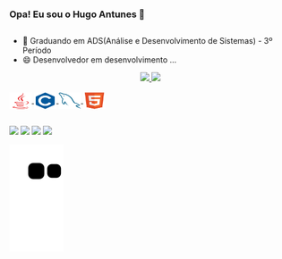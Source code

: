 ### Opa! Eu sou o Hugo Antunes  👋

##

- 🔭 Graduando em ADS(Análise e Desenvolvimento de Sistemas) - 3º Período
- 😄 Desenvolvedor em desenvolvimento ...

<div align="center">
  <a href="https://github.com/HugoAntt">
  <img height="180em" src="https://github-readme-stats.vercel.app/api?username=HugoAntt&show_icons=true&theme=merko&include_all_commits=true&count_private=true"/>
  <img height="180em" src="https://github-readme-stats.vercel.app/api/top-langs/?username=HugoAntt&layout=compact&langs_count=7&theme=merko"/>
</div>

  <div style="display: inline_block"><br>
  <img align="center" alt="Hugo-Java" height="30" width="40" src="https://raw.githubusercontent.com/devicons/devicon/master/icons/java/java-plain.svg">
  <img align="center" alt="Hugo-C" height="30" width="40" src="https://raw.githubusercontent.com/devicons/devicon/master/icons/c/c-plain.svg">
  <img align="center" alt="Hugo-mysql" height="30" width="40" src="https://raw.githubusercontent.com/devicons/devicon/master/icons/mysql/mysql-original.svg">
  <img align="center" alt="Hugo-HTML" height="30" width="40" src="https://raw.githubusercontent.com/devicons/devicon/master/icons/html5/html5-original.svg">

</div>
  
  ##
 
<div> 
   <a href = "mailto:hugoantunesdasilvahugo@gmail.com"><img src="https://img.shields.io/badge/-Gmail-%23333?style=for-the-badge&logo=gmail&logoColor=white" target="_blank"></a>
  <a href="https://www.linkedin.com/in/hugo-antunes-da-silva-b0671a223/" target="_blank"><img src="https://img.shields.io/badge/-LinkedIn-%230077B5?style=for-the-badge&logo=linkedin&logoColor=white" target="_blank"></a> 
  <a href="https://www.instagram.com/hugoseilant/" target="_blank"><img src="https://img.shields.io/badge/-Instagram-%23E4405F?style=for-the-badge&logo=instagram&logoColor=white" target="_blank"></a>
   <a href=" https://api.whatsapp.com/send?phone=5581987085585" target="_blank"><img src="https://img.shields.io/badge/WhatsApp-25D366?style=for-the-badge&logo=whatsapp&logoColor=white" target="_blank"></a> 

  ![Snake animation](https://github.com/HugoAntt/HugoAntt/blob/output/github-contribution-grid-snake.svg)
 
</div>
